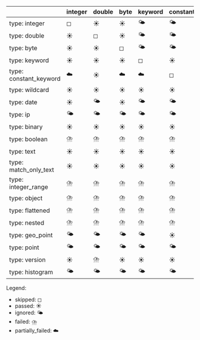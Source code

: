 |                        | integer   | double   | byte   | keyword   | constant_keyword   | wildcard   | date   | ip   | binary   | boolean   | text   | match_only_text   | integer_range   | object   | flattened   | nested   | geo_point   | point   | version   | histogram   |
|------------------------|-----------|----------|--------|-----------|--------------------|------------|--------|------|----------|-----------|--------|-------------------|-----------------|----------|-------------|----------|-------------|---------|-----------|-------------|
| type: integer          | ◻         | ☀️       | ☀️     | 🌤️        | 🌤️                 | 🌤️         | 🌤️     | 🌤️   | 🌤️       | 🌤️        | 🌤️     | 🌤️                | ⛈️              | ⛈️       | ⛈️          | ⛈️       | ☁️          | ☁️      | 🌤️        | ⛈️          |
| type: double           | ☀️        | ◻        | ☀️     | 🌤️        | 🌤️                 | 🌤️         | 🌤️     | 🌤️   | 🌤️       | 🌤️        | 🌤️     | 🌤️                | ⛈️              | ⛈️       | ⛈️          | ⛈️       | ☁️          | ☁️      | 🌤️        | ⛈️          |
| type: byte             | ☀️        | ☀️       | ◻      | 🌤️        | 🌤️                 | 🌤️         | 🌤️     | 🌤️   | 🌤️       | 🌤️        | 🌤️     | 🌤️                | ⛈️              | ⛈️       | ⛈️          | ⛈️       | ☁️          | ☁️      | 🌤️        | ⛈️          |
| type: keyword          | ☀️        | ☀️       | ☀️     | ◻         | ☀️                 | ☀️         | ☀️     | ☀️   | ☀️       | ☀️        | ☀️     | ☀️                | ⛈️              | ⛈️       | ⛈️          | ⛈️       | ☁️          | ☁️      | ☀️        | ⛈️          |
| type: constant_keyword | ☁️        | ☀️       | ☁️     | ☁️        | ◻                  | ☀️         | ☁️     | ☁️   | ☀️       | ☁️        | ☀️     | ☀️                | ⛈️              | ⛈️       | ⛈️          | ⛈️       | ☁️          | ☁️      | ⛈️        | ⛈️          |
| type: wildcard         | ☀️        | ☀️       | ☀️     | ☀️        | ☀️                 | ◻          | ☀️     | ☀️   | ☀️       | ☀️        | ☀️     | ☀️                | ⛈️              | ⛈️       | ⛈️          | ⛈️       | ☁️          | ☁️      | ☀️        | ⛈️          |
| type: date             | ☀️        | 🌤️       | ☀️     | 🌤️        | 🌤️                 | 🌤️         | ◻      | 🌤️   | 🌤️       | 🌤️        | 🌤️     | 🌤️                | ⛈️              | ⛈️       | ⛈️          | ⛈️       | ☁️          | ☁️      | 🌤️        | ⛈️          |
| type: ip               | 🌤️        | 🌤️       | 🌤️     | 🌤️        | 🌤️                 | 🌤️         | 🌤️     | ◻    | 🌤️       | 🌤️        | 🌤️     | 🌤️                | ⛈️              | ⛈️       | ⛈️          | ⛈️       | ☁️          | ☁️      | 🌤️        | ⛈️          |
| type: binary           | ☀️        | ☀️       | ☀️     | ☀️        | ☀️                 | ☀️         | ☀️     | ☀️   | ◻        | ☀️        | ☀️     | ☀️                | ⛈️              | ⛈️       | ⛈️          | ☀️       | ☁️          | ☁️      | ☀️        | ⛈️          |
| type: boolean          | ⛈️        | ⛈️       | ⛈️     | ⛈️        | ⛈️                 | ⛈️         | ⛈️     | ⛈️   | ⛈️       | ◻         | ⛈️     | ⛈️                | ⛈️              | ⛈️       | ⛈️          | ⛈️       | ⛈️          | ⛈️      | ⛈️        | ⛈️          |
| type: text             | ☀️        | ☀️       | ☀️     | ☀️        | ☀️                 | ☀️         | ☀️     | ☀️   | ☀️       | ☀️        | ◻      | ☀️                | ⛈️              | ⛈️       | ⛈️          | ⛈️       | ☁️          | ☁️      | ☀️        | ⛈️          |
| type: match_only_text  | ☀️        | ☀️       | ☀️     | ☀️        | ☀️                 | ☀️         | ☀️     | ☀️   | ☀️       | ☀️        | ☀️     | ◻                 | ⛈️              | ⛈️       | ⛈️          | ⛈️       | ☁️          | ☁️      | ☀️        | ⛈️          |
| type: integer_range    | ⛈️        | ⛈️       | ⛈️     | ⛈️        | ⛈️                 | ⛈️         | ⛈️     | ⛈️   | ⛈️       | ⛈️        | ⛈️     | ⛈️                | ◻               | ⛈️       | ⛈️          | ⛈️       | ⛈️          | ⛈️      | ⛈️        | ⛈️          |
| type: object           | ⛈️        | ⛈️       | ⛈️     | ⛈️        | ⛈️                 | ⛈️         | ⛈️     | ⛈️   | ⛈️       | ⛈️        | ⛈️     | ⛈️                | ☀️              | ◻        | ☀️          | ☀️       | ☁️          | ☁️      | ⛈️        | ☀️          |
| type: flattened        | ⛈️        | ⛈️       | ⛈️     | ⛈️        | ⛈️                 | ⛈️         | ⛈️     | ⛈️   | ⛈️       | ⛈️        | ⛈️     | ⛈️                | ☀️              | ☀️       | ◻           | ☀️       | ☁️          | ☁️      | ⛈️        | ☀️          |
| type: nested           | ⛈️        | ⛈️       | ⛈️     | ⛈️        | ⛈️                 | ⛈️         | ⛈️     | ⛈️   | ⛈️       | ⛈️        | ⛈️     | ⛈️                | ☀️              | ☀️       | ☀️          | ◻        | ☁️          | ☁️      | ⛈️        | ☀️          |
| type: geo_point        | 🌤️        | 🌤️       | 🌤️     | 🌤️        | ☀️                 | 🌤️         | 🌤️     | 🌤️   | 🌤️       | 🌤️        | 🌤️     | 🌤️                | 🌤️              | 🌤️       | 🌤️          | 🌤️       | ◻           | 🌤️      | 🌤️        | 🌤️          |
| type: point            | 🌤️        | 🌤️       | 🌤️     | 🌤️        | 🌤️                 | 🌤️         | 🌤️     | 🌤️   | 🌤️       | 🌤️        | 🌤️     | 🌤️                | 🌤️              | 🌤️       | 🌤️          | 🌤️       | 🌤️          | ◻       | 🌤️        | 🌤️          |
| type: version          | ☀️        | ⛈️       | ☀️     | ☀️        | ☀️                 | ☀️         | ☁️     | ☀️   | ☀️       | ☀️        | ☀️     | ☀️                | ⛈️              | ⛈️       | ⛈️          | ⛈️       | ☁️          | ☁️      | ◻         | ⛈️          |
| type: histogram        | 🌤️        | 🌤️       | 🌤️     | 🌤️        | 🌤️                 | 🌤️         | 🌤️     | 🌤️   | 🌤️       | 🌤️        | 🌤️     | 🌤️                | 🌤️              | 🌤️       | 🌤️          | 🌤️       | 🌤️          | 🌤️      | 🌤️        | ◻           |

Legend:
- skipped: ◻
- passed: ☀️
- ignored: 🌤️
- failed: ⛈️
- partially_failed: ☁️